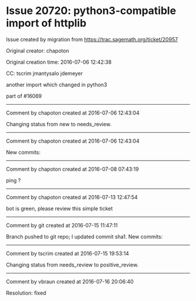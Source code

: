 # Issue 20720: python3-compatible import of httplib

Issue created by migration from https://trac.sagemath.org/ticket/20957

Original creator: chapoton

Original creation time: 2016-07-06 12:42:38

CC:  tscrim jmantysalo jdemeyer

another import which changed in python3

part of #16069


---

Comment by chapoton created at 2016-07-06 12:43:04

Changing status from new to needs_review.


---

Comment by chapoton created at 2016-07-06 12:43:04

New commits:


---

Comment by chapoton created at 2016-07-08 07:43:19

ping ?


---

Comment by chapoton created at 2016-07-13 12:47:54

bot is green, please review this simple ticket


---

Comment by git created at 2016-07-15 11:47:11

Branch pushed to git repo; I updated commit sha1. New commits:


---

Comment by tscrim created at 2016-07-15 19:53:14

Changing status from needs_review to positive_review.


---

Comment by vbraun created at 2016-07-16 20:06:40

Resolution: fixed
